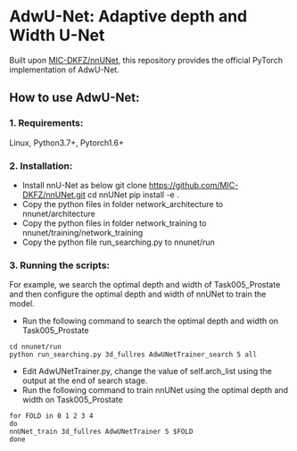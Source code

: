 # AdwU-Net: Adaptive depth and Width U-Net

Built upon [MIC-DKFZ/nnUNet](https://github.com/MIC-DKFZ/nnUNet), this repository provides the official PyTorch implementation of AdwU-Net.

## How to use AdwU-Net:
### 1. Requirements:
Linux, Python3.7+, Pytorch1.6+
### 2. Installation:
* Install nnU-Net as below
git clone https://github.com/MIC-DKFZ/nnUNet.git
cd nnUNet
pip install -e .
* Copy the python files in folder network_architecture to nnunet/architecture
* Copy the python files in folder network_training to nnunet/training/network_training
* Copy the python file run_searching.py to nnunet/run
### 3. Running the scripts:
For example, we search the optimal depth and width of Task005_Prostate and then configure the optimal depth and width of nnUNet to train the model.
* Run the following command to search the optimal depth and width on Task005_Prostate
```
cd nnunet/run
python run_searching.py 3d_fullres AdwUNetTrainer_search 5 all
```
* Edit  AdwUNetTrainer.py, change the value of self.arch_list using the output at the end of search stage.
* Run the following command to train nnUNet using the optimal depth and width on Task005_Prostate
```
for FOLD in 0 1 2 3 4
do
nnUNet_train 3d_fullres AdwUNetTrainer 5 $FOLD
done
```

